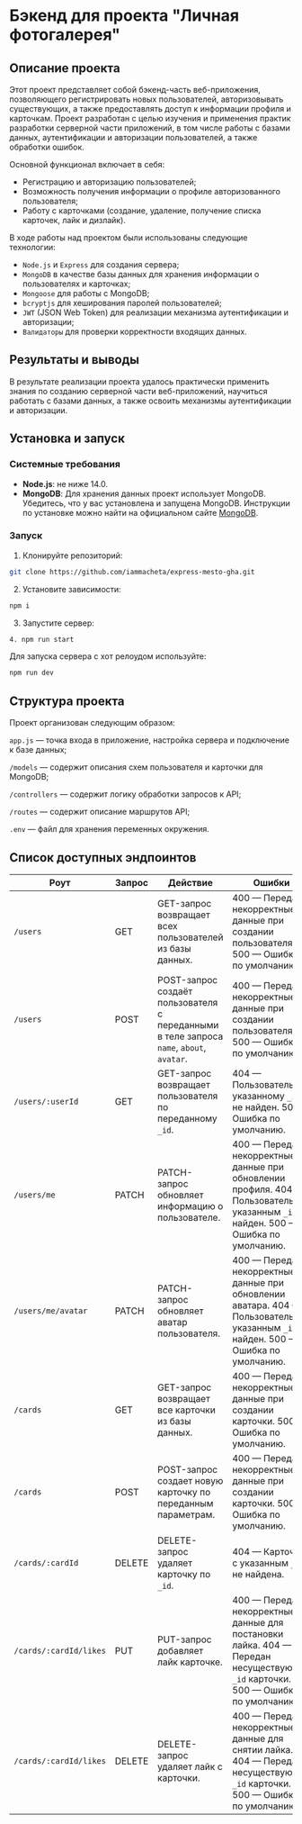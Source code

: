 # Бэкенд для проекта "Личная фотогалерея"

## Описание проекта

Этот проект представляет собой бэкенд-часть веб-приложения, позволяющего регистрировать новых пользователей, авторизовывать существующих, а также предоставлять доступ к информации профиля и карточкам. Проект разработан с целью изучения и применения практик разработки серверной части приложений, в том числе работы с базами данных, аутентификации и авторизации пользователей, а также обработки ошибок.

Основной функционал включает в себя:
- Регистрацию и авторизацию пользователей;
- Возможность получения информации о профиле авторизованного пользователя;
- Работу с карточками (создание, удаление, получение списка карточек, лайк и дизлайк).

В ходе работы над проектом были использованы следующие технологии:
- `Node.js` и `Express` для создания сервера;
- `MongoDB` в качестве базы данных для хранения информации о пользователях и карточках;
- `Mongoose` для работы с MongoDB;
- `bcryptjs` для хеширования паролей пользователей;
- `JWT` (JSON Web Token) для реализации механизма аутентификации и авторизации;
- `Валидаторы` для проверки корректности входящих данных.

## Результаты и выводы

В результате реализации проекта удалось практически применить знания по созданию серверной части веб-приложений, научиться работать с базами данных, а также освоить механизмы аутентификации и авторизации.

## Установка и запуск
### Системные требования
- **Node.js**: не ниже 14.0.
- **MongoDB**: Для хранения данных проект использует MongoDB. Убедитесь, что у вас установлена и запущена MongoDB. Инструкции по установке можно найти на официальном сайте [MongoDB](https://www.mongodb.com/).

### Запуск

1. Клонируйте репозиторий:
```bash
git clone https://github.com/iammacheta/express-mesto-gha.git
```
2. Установите зависимости:
```bash
npm i
```
3. Запустите сервер:
```bash
4. npm run start
```
Для запуска сервера с хот релоудом используйте:
```bash
npm run dev
```

## Структура проекта

Проект организован следующим образом:

`app.js` — точка входа в приложение, настройка сервера и подключение к базе данных;

`/models` — содержит описания схем пользователя и карточки для MongoDB;

`/controllers` — содержит логику обработки запросов к API;

`/routes` — содержит описание маршрутов API;

`.env` — файл для хранения переменных окружения.

## Список доступных эндпоинтов

| Роут| Запрос | Действие| Ошибки|
|----|----|----|----|
| `/users`| GET    | GET-запрос возвращает всех пользователей из базы данных.|400 — Переданы некорректные данные при создании пользователя. 500 — Ошибка по умолчанию.|
| `/users`| POST   | POST-запрос создаёт пользователя с переданными в теле запроса `name`, `about`, `avatar`.| 400 — Переданы некорректные данные при создании пользователя. 500 — Ошибка по умолчанию.                        |
| `/users/:userId`   | GET    | GET-запрос возвращает пользователя по переданному `_id`.| 404 — Пользователь по указанному `_id` не найден. 500 — Ошибка по умолчанию.                                    |
| `/users/me`| PATCH  | PATCH-запрос обновляет информацию о пользователе.| 400 — Переданы некорректные данные при обновлении профиля. 404 — Пользователь с указанным `_id` не найден. 500 — Ошибка по умолчанию. |
| `/users/me/avatar` | PATCH  | PATCH-запрос обновляет аватар пользователя.| 400 — Переданы некорректные данные при обновлении аватара. 404 — Пользователь с указанным `_id` не найден. 500 — Ошибка по умолчанию. |
| `/cards`| GET    | GET-запрос возвращает все карточки из базы данных.|400 — Переданы некорректные данные при создании карточки. 500 — Ошибка по умолчанию.|
| `/cards`| POST   | POST-запрос создает новую карточку по переданным параметрам.| 400 — Переданы некорректные данные при создании карточки. 500 — Ошибка по умолчанию.|
| `/cards/:cardId`| DELETE | DELETE-запрос удаляет карточку по `_id`.| 404 — Карточка с указанным `_id` не найдена.|
| `/cards/:cardId/likes` | PUT| PUT-запрос добавляет лайк карточке.| 400 — Переданы некорректные данные для постановки лайка. 404 — Передан несуществующий `_id` карточки. 500 — Ошибка по умолчанию. |
| `/cards/:cardId/likes` | DELETE | DELETE-запрос удаляет лайк с карточки.| 400 — Переданы некорректные данные для снятии лайка. 404 — Передан несуществующий `_id` карточки. 500 — Ошибка по умолчанию. |
